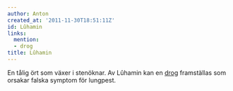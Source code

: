 ```yaml
---
author: Anton
created_at: '2011-11-30T18:51:11Z'
id: Lûhamin
links:
  mention:
  - drog
title: Lûhamin
---
```


En tålig ört som växer i stenöknar. Av Lûhamin kan en [drog] framställas som orsakar falska symptom
för lungpest.

  [drog]: drog
